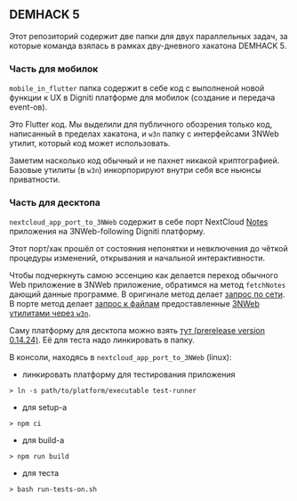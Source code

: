 ## DEMHACK 5

Этот репозиторий содержит две папки для двух параллельных задач, за которые команда взялась в рамках дву-дневного хакатона DEMHACK 5.


### Часть для мобилок

`mobile_in_flutter` папка содержит в себе код с выполненой новой функции к UX в Digniti платформе для мобилок (создание и передача event-ов).

Это Flutter код. Мы выделили для публичного обозрения только код, написанный в пределах хакатона, и `w3n` папку с интерфейсами 3NWeb утилит, который код может использовать.

Заметим насколько код обычный и не пахнет никакой криптографией. Базовые утилиты (в `w3n`) инкорпорируют внутри себя все ньюнсы приватности.


### Часть для десктопа

`nextcloud_app_port_to_3NWeb` содержит в себе порт NextCloud [Notes](https://github.com/nextcloud/notes) приложения на 3NWeb-following Digniti платформу.

Этот порт/хак прошёл от состояния непонятки и невключения до чёткой процедуры изменений, открывания и начальной интерактивности.

Чтобы подчеркнуть самою эссенцию как делается переход обычного Web приложение в 3NWeb приложение, обратимся на метод `fetchNotes` дающий данные программе. В оригинале метод делает [запрос по сети](https://github.com/nextcloud/notes/blob/master/src/NotesService.js#L62). В порте метод делает [запрос к файлам](https://github.com/DignitiTech/demhack-5/blob/main/nextcloud_app_port_to_3NWeb/src/NotesService.js#L65) предоставленные [3NWeb утилитами через `w3n`](https://github.com/DignitiTech/demhack-5/blob/main/nextcloud_app_port_to_3NWeb/src/DataOnDisk.js#L10).

Саму платформу для десктопа можно взять [тут (prerelease version 0.14.24)](https://3nsoft.com/downloads/platform-bundle/linux/0.14.24/3NWeb-x64.AppImage). Её для теста надо линкировать в папку.

В консоли, находясь в `nextcloud_app_port_to_3NWeb` (linux):
 - линкировать платформу для тестирования приложения
```
> ln -s path/to/platform/executable test-runner
```
 - для setup-а
```
> npm ci
```
 - для build-а
```
> npm run build
```
 - для теста
```
> bash run-tests-on.sh
```
